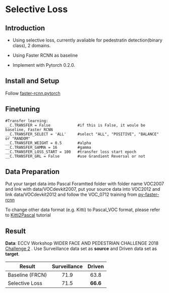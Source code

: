 # Selective Loss

## Introduction

* Using selective loss, currently avaliable for pedestratin detection(binary class), 2 domains. 

* Using Faster RCNN as baseline

* Implement with Pytorch 0.2.0.

## Install and Setup

Follow [faster-rcnn.pytorch](https://github.com/jwyang/faster-rcnn.pytorch)

## Finetuning

```
#Transfer learning:
__C.TRANSFER = False            #if this is False, it woule be baseline, Faster RCNN
__C.TRANSFER_SELECT = 'ALL'     #select "ALL", "POSITIVE", "BALANCE" or "RANDOM"
__C.TRANSFER_WEIGHT = 0.5       #alpha
__C.TRANSFER_GAMMA = 16         #gamma
__C.TRANSFER_LOSS_START = 100   #transfer loss start epoch
__C.TRANSFER_GRL = False        #use Grandient Reversal or not
```


## Data Preparation
Put your target data into Pascal Foramtted folder with folder name VOC2007 and link with data/VOCdevkit2007, put your source data into VOC2012 and link data/VOCdevkit2012 and follow the VOC_0712 training from [py-faster-rcnn](https://github.com/rbgirshick/py-faster-rcnn)

To change other data format (e.g. Kitti) to Pascal_VOC format, please refer to
[Kitti2Pascal](https://github.com/chriszhenghaochen/Kitti2Pascal) tutorial


## Result
**Data**: ECCV Workshop WIDER FACE AND PEDESTRIAN CHALLENGE 2018 [Challenge 2](http://www.wider-challenge.org/) . Use Surveillance data set as **source** and Driven data set as **target**.

| Result           | Surveillance  | Driven   |
| -----------------|:-------------:|:--------:|
| Baseline (FRCN)  |   71.9        |  63.8    |
| Selective Loss   |   71.5        |  **66.6**|



